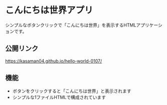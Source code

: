 # こんにちは世界アプリ

シンプルなボタンクリックで「こんにちは世界」を表示するHTMLアプリケーションです。

## 公開リンク
https://kasaman04.github.io/hello-world-0107/

## 機能
- ボタンをクリックすると「こんにちは世界」と表示されます
- シンプルな1ファイルHTMLで構成されています
